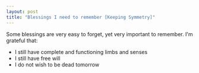 ```yaml
---
layout: post
title: "Blessings I need to remember [Keeping Symmetry]"
---
```


Some blessings are very easy to forget, yet very important to remember. I'm grateful that:

-  I still have complete and functioning limbs and senses
-  I still have free will
-  I do not wish to be dead tomorrow
